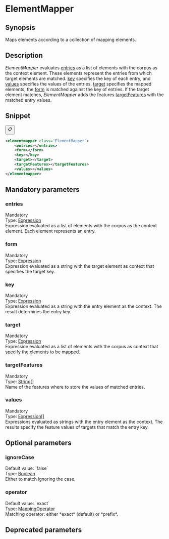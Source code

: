<h1 class="module">ElementMapper</h1>

## Synopsis

Maps elements according to a collection of mapping elements.

## Description

 *ElementMapper* evaluates <a href="#entries" class="param">entries</a> as a list of elements with the corpus as the context element. These elements represent the entries from which target elements are matched. <a href="#key" class="param">key</a> specifies the key of each entry, and <a href="#values" class="param">values</a> specifies the values of the entries. <a href="#target" class="param">target</a> specifies the mapped elements; the <a href="#form" class="param">form</a> is matched against the key of entries. If the target element matches, *ElementMapper* adds the features <a href="#targetFeatures" class="param">targetFeatures</a> with the matched entry values.

## Snippet



<button class="copy-code-button" title="Copy to clipboard" onclick="copy_code(this)">📋</button>
```xml
<elementmapper class="ElementMapper">
    <entries></entries>
    <form></form>
    <key></key>
    <target></target>
    <targetFeatures></targetFeatures>
    <values></values>
</elementmapper>
```

## Mandatory parameters

<h3 id="entries" class="param">entries</h3>

<div class="param-level param-level-mandatory">Mandatory
</div>
<div class="param-type">Type: <a href="../converter/fr.inra.maiage.bibliome.alvisnlp.core.corpus.expressions.Expression" class="converter">Expression</a>
</div>
Expression evaluated as a list of elements with the corpus as the context element. Each element represents an entry.

<h3 id="form" class="param">form</h3>

<div class="param-level param-level-mandatory">Mandatory
</div>
<div class="param-type">Type: <a href="../converter/fr.inra.maiage.bibliome.alvisnlp.core.corpus.expressions.Expression" class="converter">Expression</a>
</div>
Expression evaluated as a string with the target element as context that specifies the target key.

<h3 id="key" class="param">key</h3>

<div class="param-level param-level-mandatory">Mandatory
</div>
<div class="param-type">Type: <a href="../converter/fr.inra.maiage.bibliome.alvisnlp.core.corpus.expressions.Expression" class="converter">Expression</a>
</div>
Expression evaluated as a string with the entry element as the context. The result determines the entry key.

<h3 id="target" class="param">target</h3>

<div class="param-level param-level-mandatory">Mandatory
</div>
<div class="param-type">Type: <a href="../converter/fr.inra.maiage.bibliome.alvisnlp.core.corpus.expressions.Expression" class="converter">Expression</a>
</div>
Expression evaluated as a list of elements with the corpus as context that specify the elements to be mapped.

<h3 id="targetFeatures" class="param">targetFeatures</h3>

<div class="param-level param-level-mandatory">Mandatory
</div>
<div class="param-type">Type: <a href="../converter/java.lang.String%5B%5D" class="converter">String[]</a>
</div>
Name of the features where to store the values of matched entries.

<h3 id="values" class="param">values</h3>

<div class="param-level param-level-mandatory">Mandatory
</div>
<div class="param-type">Type: <a href="../converter/fr.inra.maiage.bibliome.alvisnlp.core.corpus.expressions.Expression%5B%5D" class="converter">Expression[]</a>
</div>
Expressions evaluated as strings with the entry element as the context. The results specify the feature values of targets that match the entry key.

## Optional parameters

<h3 id="ignoreCase" class="param">ignoreCase</h3>

<div class="param-level param-level-default-value">Default value: `false`
</div>
<div class="param-type">Type: <a href="../converter/java.lang.Boolean" class="converter">Boolean</a>
</div>
Either to match ignoring the case.

<h3 id="operator" class="param">operator</h3>

<div class="param-level param-level-default-value">Default value: `exact`
</div>
<div class="param-type">Type: <a href="../converter/fr.inra.maiage.bibliome.alvisnlp.bibliomefactory.modules.mapper.MappingOperator" class="converter">MappingOperator</a>
</div>
Matching operator: either *exact* (default) or *prefix*.

## Deprecated parameters


